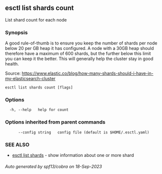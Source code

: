 ## esctl list shards count

List shard count for each node

### Synopsis


A good rule-of-thumb is to ensure you keep the number of shards per node below 20 per GB heap it 
has configured. A node with a 30GB heap should therefore have a maximum of 600 shards, but the 
further below this limit you can keep it the better. This will generally help the cluster 
stay in good health.

Source: https://www.elastic.co/blog/how-many-shards-should-i-have-in-my-elasticsearch-cluster
	

```
esctl list shards count [flags]
```

### Options

```
  -h, --help   help for count
```

### Options inherited from parent commands

```
      --config string   config file (default is $HOME/.esctl.yaml)
```

### SEE ALSO

* [esctl list shards](esctl_list_shards.md)	 - show information about one or more shard

###### Auto generated by spf13/cobra on 18-Sep-2023
